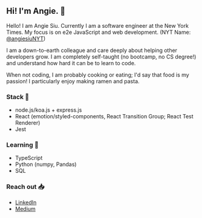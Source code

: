 ## Hi! I'm Angie. 👋  

<!--
**siuangie91/siuangie91** is a ✨ _special_ ✨ repository because its `README.md` (this file) appears on your GitHub profile.

Here are some ideas to get you started:

- 🔭 I’m currently working on ...
- 🌱 I’m currently learning ...
- 👯 I’m looking to collaborate on ...
- 🤔 I’m looking for help with ...
- 💬 Ask me about ...
- 📫 How to reach me: ...
- 😄 Pronouns: ...
- ⚡ Fun fact: ...
-->

Hello! I am Angie Siu. Currently I am a software engineer at the New York Times. My focus is on e2e JavaScript and web development. (NYT Name: [@angiesiuNYT](https://github.com/angiesiuNYT))

I am a down-to-earth colleague and care deeply about helping other developers grow. I am completely self-taught (no bootcamp, no CS degree!) and understand how hard it can be to learn to code.

When not coding, I am probably cooking or eating; I'd say that food is my passion! I particularly enjoy making ramen and pasta.

### Stack 🥞 
- node.js/koa.js + express.js
- React (emotion/styled-components, React Transition Group; React Test Renderer)
- Jest

### Learning 🚌
- TypeScript
- Python (numpy, Pandas)
- SQL

### Reach out 📥
- [LinkedIn](https://www.linkedin.com/in/angiesiu/)
- [Medium](https://medium.com/@siuangie91)

